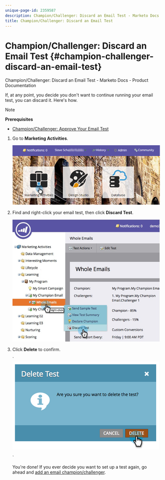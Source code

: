 ```yaml
---
unique-page-id: 2359587
description: Champion/Challenger: Discard an Email Test - Marketo Docs - Product Documentation
title: Champion/Challenger: Discard an Email Test
---
```


# Champion/Challenger: Discard an Email Test {#champion-challenger-discard-an-email-test}

Champion/Challenger: Discard an Email Test - Marketo Docs - Product Documentation

If, at any point, you decide you don't want to continue running your email test, you can discard it. Here's how.

>[!NOTE]
>
>**Prerequisites**
>
>* [Champion/Challenger: Approve Your Email Test](champion-challenger-approve-your-email-test.md)
>

1. Go to **Marketing Activities**.

   ![](assets/login-marketing-activities-3.png)

1. Find and right-click your email test, then click **Discard Test**.

   ![](assets/champion5.jpg)

1. Click **Delete** to confirm.

   ` ![](assets/image2014-9-15-14-3a17-3a11.png)

   `

   You're done! If you ever decide you want to set up a test again, go ahead and [add an email champion/challenger](add-an-email-champion-challenger.md).

